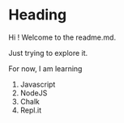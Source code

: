 # Heading

Hi ! Welcome to the readme.md.

Just trying to explore it.

For now, I am learning
1. Javascript
1. NodeJS
1. Chalk
1. Repl.it